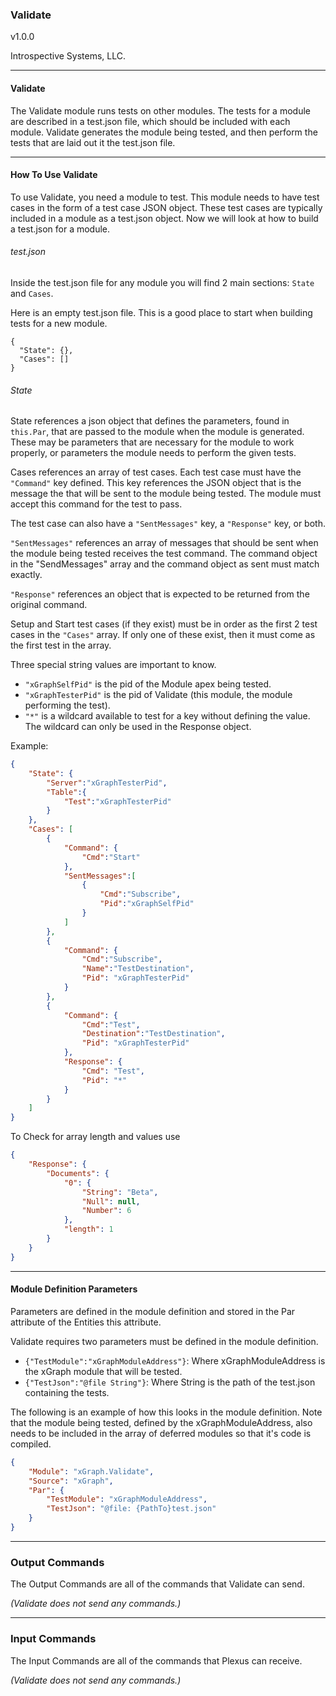 ### Validate

v1.0.0

Introspective Systems, LLC.


---
#### Validate

The Validate module runs tests on other modules. The tests for a
module are described in a test.json file, which should be included with
each module. Validate generates the module being tested, and then
perform the tests that are laid out it the test.json file.

---

#### How To Use Validate

To use Validate, you need a module to test. This module needs to have test 
cases in the form of a test case JSON object. These test cases are typically 
included in a module as a test.json object. Now we will look at how to build a
test.json for a module.

###### test.json

Inside the test.json file for any module you will find 2 main sections:
`State` and `Cases`.

Here is an empty test.json file. This is a good place to start when building 
tests for a new module.
```
{
  "State": {},
  "Cases": []
}
```

###### State

State references a json object that defines the parameters, found in `this.Par`,
that are passed to the module when the module is generated. These may be 
parameters that are necessary for the module to work properly, or parameters 
the module needs to perform the given tests. 


Cases references an array of test cases. Each test case must have the
`"Command"` key defined. This key references the JSON object that is the
message the that will be sent to the module being tested. The module must
accept this command for the test to pass.

The test case can also have a `"SentMessages"` key, a `"Response"` key,
or both.

`"SentMessages"` references an array of messages that should be sent
when the module being tested receives the test command. The command object
in the "SendMessages" array and the command object as sent must match exactly.

`"Response"` references an object that is expected to be returned from
the original command.

Setup and Start test cases (if they exist) must be in order as the first
2 test cases in the `"Cases"` array. If only one of these exist, then it
must come as the first test in the array.

Three special string values are important to know.

- `"xGraphSelfPid"` is the pid of the Module apex being tested.
- `"xGraphTesterPid"` is the pid of Validate (this module, the
                        module performing the test).
- `"*"` is a wildcard available to test for a key without defining the
        value. The wildcard can only be used in the Response object.

Example:
```json
{
	"State": {
		"Server":"xGraphTesterPid",
		"Table":{
			"Test":"xGraphTesterPid"
		}
	},
    "Cases": [
		{
			"Command": {
				"Cmd":"Start"
			},
			"SentMessages":[
				{
					"Cmd":"Subscribe",
					"Pid":"xGraphSelfPid"
				}
			]
		},
		{
			"Command": {
				"Cmd":"Subscribe",
				"Name":"TestDestination",
				"Pid": "xGraphTesterPid"
			}
		},
		{
			"Command": {
				"Cmd":"Test",
				"Destination":"TestDestination",
				"Pid": "xGraphTesterPid"
			},
			"Response": {
				"Cmd": "Test",
				"Pid": "*"
			}
		}
    ]
}
```
To Check for array length and values  use

```json
{
	"Response": {
		"Documents": {
			"0": {
				"String": "Beta",
				"Null": null,
				"Number": 6
			},
			"length": 1
		}
	}
}
```


---

#### Module Definition Parameters

Parameters are defined in the module definition and stored in the Par attribute 
of the Entities this attribute.

Validate requires two parameters must be defined in the module definition.

- `{"TestModule":"xGraphModuleAddress"}`: Where xGraphModuleAddress is
                                        the xGraph module that will be tested.
- `{"TestJson":"@file String"}`: Where String is the path of the test.json
                                    containing the tests.

The following is an example of how this looks in the module definition.
Note that the module being tested, defined by the xGraphModuleAddress,
also needs to be included in the array of deferred modules so that
it's code is compiled.

``` json
{
	"Module": "xGraph.Validate",
	"Source": "xGraph",
	"Par": {
		"TestModule": "xGraphModuleAddress",
		"TestJson": "@file: {PathTo}test.json"
	}
}
```

---

### Output Commands
The Output Commands are all of the commands that Validate can send.

*(Validate does not send any commands.)*

---

### Input Commands
The Input Commands are all of the commands that Plexus can receive.

*(Validate does not send any commands.)*
